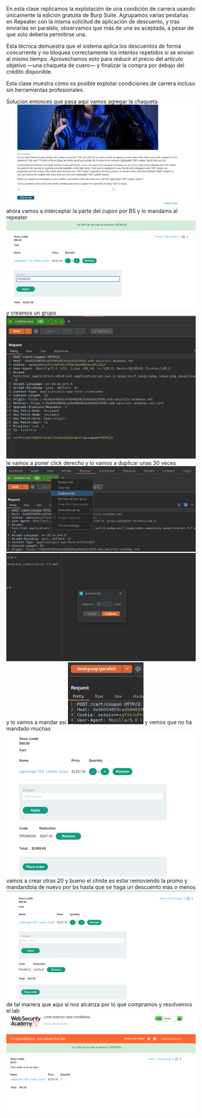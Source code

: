 En esta clase replicamos la explotación de una condición de carrera usando únicamente la edición gratuita de Burp Suite. Agrupamos varias pestañas en Repeater con la misma solicitud de aplicación de descuento, y tras enviarlas en paralelo, observamos que más de una es aceptada, a pesar de que solo debería permitirse una.

Esta técnica demuestra que el sistema aplica los descuentos de forma concurrente y no bloquea correctamente los intentos repetidos si se envían al mismo tiempo. Aprovechamos esto para reducir el precio del artículo objetivo —una chaqueta de cuero— y finalizar la compra por debajo del crédito disponible.

Esta clase muestra cómo es posible explotar condiciones de carrera incluso sin herramientas profesionales.

Solucion
entonces que pasa aqui vamos agregar la chaqueta
![Pasted_image_20250901181611.png](/Imagenes/Pasted_image_20250901181611.png)
ahora vamos a interceptar la parte del cupon por BS y lo mandams al repeater
![Pasted_image_20250901181722.png](/Imagenes/Pasted_image_20250901181722.png)
y creamos un grupo
![Pasted_image_20250901181923.png](/Imagenes/Pasted_image_20250901181923.png)
le vamos a poner click derecho y lo vamos a duplicar unas 30 veces
![Pasted_image_20250901182002.png](/Imagenes/Pasted_image_20250901182002.png)
![Pasted_image_20250901182029.png](/Imagenes/Pasted_image_20250901182029.png)
y lo vamos a mandar asi
![Pasted_image_20250901182107.png](/Imagenes/Pasted_image_20250901182107.png)
y vemos que no ha mandado muchas
![Pasted_image_20250901182256.png](/Imagenes/Pasted_image_20250901182256.png)
vamos a crear otras 20
y bueno el chiste es estar removiendo la promo y mandandola de nuevo por bs hasta que se haga un descuento mas o menos
![Pasted_image_20250901182446.png](/Imagenes/Pasted_image_20250901182446.png)
de tal manera que aqui si nos alcanza por lo que compramos y resolvemos el lab
![Pasted_image_20250901182526.png](/Imagenes/Pasted_image_20250901182526.png)

